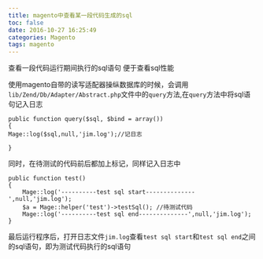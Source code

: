 ```yaml
---
title: magento中查看某一段代码生成的sql
toc: false
date: 2016-10-27 16:25:49
categories: Magento
tags: magento
---
```





查看一段代码运行期间执行的sql语句
便于查看sql性能


<!--more-->

使用magento自带的读写适配器操纵数据库的时候，会调用`lib/Zend/Db/Adapter/Abstract.php`文件中的`query`方法,在`query`方法中将sql语句记入日志
	
```
public function query($sql, $bind = array())
{
Mage::log($sql,null,'jim.log');//记日志

}
```
同时，在待测试的代码前后都加上标记，同样记入日志中

```
public function test()
{
    Mage::log('----------test sql start--------------',null,'jim.log');
    $a = Mage::helper('test')->testSql(); //待测试代码
    Mage::log('----------test sql end--------------',null,'jim.log');
}
```

最后运行程序后，打开日志文件`jim.log`查看`test sql start`和`test sql end`之间的sql语句，即为测试代码执行的sql语句

